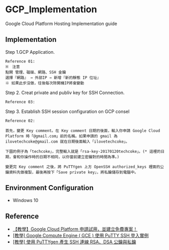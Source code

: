 # GCP_lmplementation
Google Cloud Platform Hosting Implementation guide

## Implementation
Step 1.GCP Application. 
``` 
Reference 01:
※　注意
點開 管理、磁碟、網路、SSH 金鑰
選擇『網路』 → 外部IP → 新增『新的靜態 IP 位址』
※ 如果此步沒做，往後每次除開機IP將會變動
``` 

Step 2. Creat private and publiv key for SSH Connection.
``` 
Reference 03:

``` 

Step 3. Establish SSH session configuration on GCP consel
``` 
Reference 02:

首先，變更 Key comment。在 Key comment 日期的後面，輸入你申請 Google Cloud Platform 時「@gmail.com」前的名稱。如果申請的 gmail 為 ilovetechcoke@gmail.com 就在日期後面輸入「ilovetechcoke」。

下圖的例子為「techcoke」，完整輸入就是「rsa-key-20170120techcoke」。(* 這裡的日期，會和你操作時的日期不相同，以你當前建立密鑰對的時間為準。)

變更完 Key comment 之後，將 PuTTYgen 上方 OpenSSH authorized_keys 裡面的公鑰資料先做複製，最後再按下「Save private key」，將私鑰儲存到電腦中。
``` 

## Environment Configuration
* Windows 10

## Reference 
* [【教學】Google Cloud Platform 申請試用，並建立免費專案！](https://izo.tw/gcp-apply/)
* [[教學] Google Compute Engine ( GCE ) 使用 PuTTY SSH 登入實例](https://www.techcoke.com/2017/01/google-compute-engine-putty-ssh-instances.html)
* [[教學] 使用 PuTTYgen 產生 SSH 連線 RSA、DSA 公鑰與私鑰](https://www.techcoke.com/2017/01/puttygen-ssh-rsa-dsa-public-private-key-pair.html)